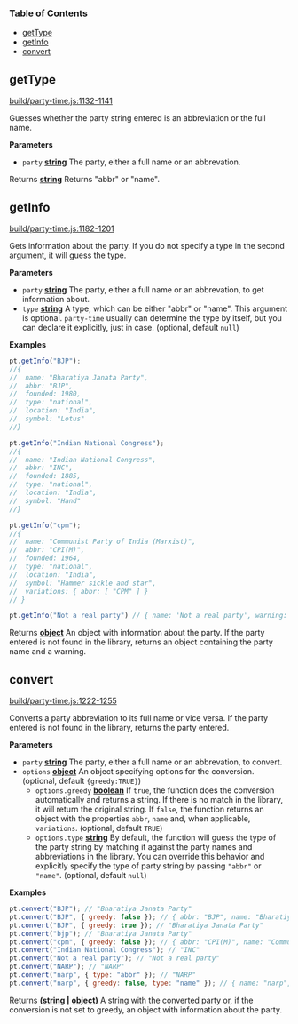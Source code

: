 <!-- Generated by documentation.js. Update this documentation by updating the source code. -->

### Table of Contents

-   [getType](#gettype)
-   [getInfo](#getinfo)
-   [convert](#convert)

## getType

[build/party-time.js:1132-1141](https://github.com/HindustanTimesLabs/party-time/blob/bf0675ebc44322db3905f085a9ed1af0f2f4b0fb/build/party-time.js#L1132-L1141 "Source code on GitHub")

Guesses whether the party string entered is an abbreviation or the full name.

**Parameters**

-   `party` **[string](https://developer.mozilla.org/en-US/docs/Web/JavaScript/Reference/Global_Objects/String)** The party, either a full name or an abbrevation.

Returns **[string](https://developer.mozilla.org/en-US/docs/Web/JavaScript/Reference/Global_Objects/String)** Returns "abbr" or "name".

## getInfo

[build/party-time.js:1182-1201](https://github.com/HindustanTimesLabs/party-time/blob/bf0675ebc44322db3905f085a9ed1af0f2f4b0fb/build/party-time.js#L1182-L1201 "Source code on GitHub")

Gets information about the party. If you do not specify a type in the second argument, it will guess the type.

**Parameters**

-   `party` **[string](https://developer.mozilla.org/en-US/docs/Web/JavaScript/Reference/Global_Objects/String)** The party, either a full name or an abbrevation, to get information about.
-   `type` **[string](https://developer.mozilla.org/en-US/docs/Web/JavaScript/Reference/Global_Objects/String)** A type, which can be either "abbr" or "name". This argument is optional. `party-time` usually can determine the type by itself, but you can declare it explicitly, just in case. (optional, default `null`)

**Examples**

```javascript
pt.getInfo("BJP");
//{   
//  name: "Bharatiya Janata Party",
//  abbr: "BJP",
//  founded: 1980,
//  type: "national",
//  location: "India",
//  symbol: "Lotus" 
//}

pt.getInfo("Indian National Congress");
//{ 
//  name: "Indian National Congress",
//  abbr: "INC",
//  founded: 1885,
//  type: "national",
//  location: "India",
//  symbol: "Hand"
//}

pt.getInfo("cpm");
//{ 
//  name: "Communist Party of India (Marxist)",
//  abbr: "CPI(M)",
//  founded: 1964,
//  type: "national",
//  location: "India",
//  symbol: "Hammer sickle and star",
//  variations: { abbr: [ "CPM" ] } 
// }

pt.getInfo("Not a real party") // { name: 'Not a real party', warning: 'No match in library' }
```

Returns **[object](https://developer.mozilla.org/en-US/docs/Web/JavaScript/Reference/Global_Objects/Object)** An object with information about the party. If the party entered is not found in the library, returns an object containing the party name and a warning.

## convert

[build/party-time.js:1222-1255](https://github.com/HindustanTimesLabs/party-time/blob/bf0675ebc44322db3905f085a9ed1af0f2f4b0fb/build/party-time.js#L1222-L1255 "Source code on GitHub")

Converts a party abbreviation to its full name or vice versa. If the party entered is not found in the library, returns the party entered.

**Parameters**

-   `party` **[string](https://developer.mozilla.org/en-US/docs/Web/JavaScript/Reference/Global_Objects/String)** The party, either a full name or an abbrevation, to convert.
-   `options` **[object](https://developer.mozilla.org/en-US/docs/Web/JavaScript/Reference/Global_Objects/Object)** An object specifying options for the conversion. (optional, default `{greedy:TRUE}`)
    -   `options.greedy` **[boolean](https://developer.mozilla.org/en-US/docs/Web/JavaScript/Reference/Global_Objects/Boolean)** If `true`, the function does the conversion automatically and returns a string. If there is no match in the library, it will return the original string. If `false`, the function returns an object with the properties `abbr`, `name` and, when applicable, `variations`. (optional, default `TRUE`)
    -   `options.type` **[string](https://developer.mozilla.org/en-US/docs/Web/JavaScript/Reference/Global_Objects/String)** By default, the function will guess the type of the party string by matching it against the party names and abbreviations in the library. You can override this behavior and explicitly specify the type of party string by passing `"abbr"` or `"name"`. (optional, default `null`)

**Examples**

```javascript
pt.convert("BJP"); // "Bharatiya Janata Party"
pt.convert("BJP", { greedy: false }); // { abbr: "BJP", name: "Bharatiya Janata Party" }
pt.convert("BJP", { greedy: true }); // "Bharatiya Janata Party"
pt.convert("bjp"); // "Bharatiya Janata Party"
pt.convert("cpm", { greedy: false }); // { abbr: "CPI(M)", name: "Communist Party of India (Marxist)", variations: { abbr: ["CPM"] } }
pt.convert("Indian National Congress"); // "INC"
pt.convert("Not a real party"); // "Not a real party"
pt.convert("NARP"); // "NARP"
pt.convert("narp", { type: "abbr" }); // "NARP"
pt.convert("narp", { greedy: false, type: "name" }); // { name: "narp", warning: "No match in libary" }
```

Returns **([string](https://developer.mozilla.org/en-US/docs/Web/JavaScript/Reference/Global_Objects/String) \| [object](https://developer.mozilla.org/en-US/docs/Web/JavaScript/Reference/Global_Objects/Object))** A string with the converted party or, if the conversion is not set to greedy, an object with information about the party.
